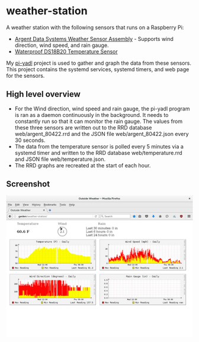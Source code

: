 # weather-station

A weather station with the following sensors that runs on a Raspberry Pi:

- [Argent Data Systems Weather Sensor Assembly](https://www.sparkfun.com/products/8942) -
  Supports wind direction, wind speed, and rain gauge.
- [Waterproof DS18B20 Temperature Sensor](https://www.sparkfun.com/products/11050)

My [pi-yadl](https://github.com/masneyb/pi-yadl) project is used to gather and
graph the data from these sensors. This project contains the systemd services,
systemd timers, and web page for the sensors.

## High level overview

- For the Wind direction, wind speed and rain gauge, the pi-yadl program is ran
  as a daemon continuously in the background. It needs to constantly run so that
  it can monitor the rain gauge. The values from these three sensors are written
  out to the RRD database web/argent_80422.rrd and the JSON file
  web/argent_80422.json every 30 seconds.
- The data from the temperature sensor is polled every 5 minutes via a systemd
  timer and written to the RRD database web/temperature.rrd and JSON file
  web/temperature.json.
- The RRD graphs are recreated at the start of each hour.

## Screenshot

![Screenshot](images/weather-station-screenshot.png?raw=1)

